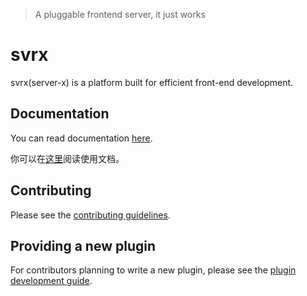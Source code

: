 > A pluggable frontend server, it just works

# svrx

svrx(server-x) is a platform built for efficient front-end development.

## Documentation

You can read documentation [here](https://github.com/x-orpheus/svrx/wiki/Docuements).

你可以在[这里](https://github.com/x-orpheus/svrx/wiki/%E4%BD%BF%E7%94%A8%E6%96%87%E6%A1%A3)阅读使用文档。

## Contributing

Please see the [contributing guidelines]().

## Providing a new plugin

For contributors planning to write a new plugin, please see the [plugin development guide]().
